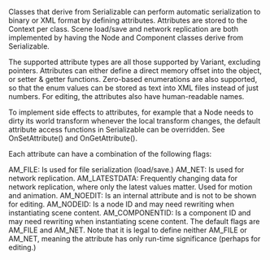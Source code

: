 Classes that derive from Serializable can perform automatic serialization to binary or XML format by defining attributes. Attributes are stored to the Context per class. Scene load/save and network replication are both implemented by having the Node and Component classes derive from Serializable.

The supported attribute types are all those supported by Variant, excluding pointers. Attributes can either define a direct memory offset into the object, or setter & getter functions. Zero-based enumerations are also supported, so that the enum values can be stored as text into XML files instead of just numbers. For editing, the attributes also have human-readable names.

To implement side effects to attributes, for example that a Node needs to dirty its world transform whenever the local transform changes, the default attribute access functions in Serializable can be overridden. See OnSetAttribute() and OnGetAttribute().

Each attribute can have a combination of the following flags:

AM_FILE: Is used for file serialization (load/save.)
AM_NET: Is used for network replication.
AM_LATESTDATA: Frequently changing data for network replication, where only the latest values matter. Used for motion and animation.
AM_NOEDIT: Is an internal attribute and is not to be shown for editing.
AM_NODEID: Is a node ID and may need rewriting when instantiating scene content.
AM_COMPONENTID: Is a component ID and may need rewriting when instantiating scene content.
The default flags are AM_FILE and AM_NET. Note that it is legal to define neither AM_FILE or AM_NET, meaning the attribute has only run-time significance (perhaps for editing.)